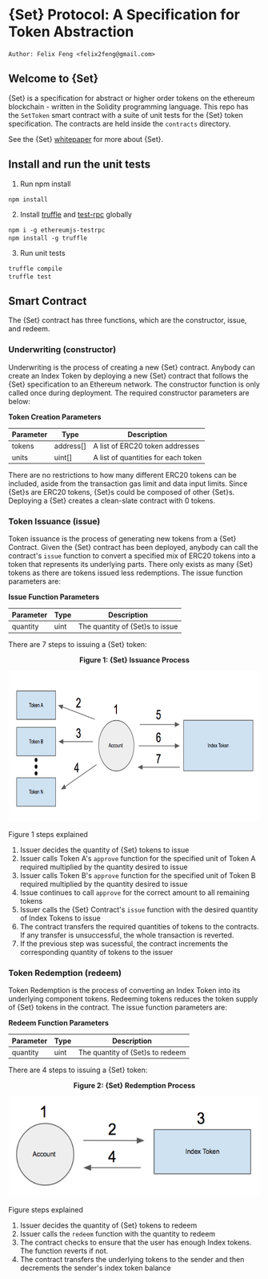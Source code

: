 # {Set} Protocol: A Specification for Token Abstraction
```
Author: Felix Feng <felix2feng@gmail.com>
```

## Welcome to {Set}
{Set} is a specification for abstract or higher order tokens on the ethereum blockchain - written in the Solidity programming language. This repo has the `SetToken` smart contract with a suite of unit tests for the {Set} token specification. The contracts are held inside the `contracts` directory.

See the {Set} [whitepaper]() for more about {Set}.


## Install and run the unit tests

1. Run npm install
```
npm install
```

2. Install [truffle](http://truffleframework.com/) and [test-rpc](https://github.com/ethereumjs/testrpc) globally
```
npm i -g ethereumjs-testrpc
npm install -g truffle
```

3. Run unit tests
```
truffle compile
truffle test
```



## Smart Contract
The {Set} contract has three functions, which are the constructor, issue, and redeem.

### Underwriting (constructor)
Underwriting is the process of creating a new {Set} contract. Anybody can create an Index Token by deploying a new {Set} contract that follows the {Set} specification to an Ethereum network. The constructor function is only called once during deployment. The required constructor parameters are below:

**Token Creation Parameters**

Parameter | Type | Description
------------ | ------------- | -------------
tokens | address[] | A list of ERC20 token addresses
units | uint[] | A list of quantities for each token

There are no restrictions to how many different ERC20 tokens can be included, aside from the transaction gas limit and data input limits. Since {Set}s are ERC20 tokens, {Set}s could be composed of other {Set}s. Deploying a {Set} creates a clean-slate contract with 0 tokens.


### Token Issuance (issue)
Token issuance is the process of generating new tokens from a {Set} Contract. Given the {Set} contract has been deployed, anybody can call the contract's `issue` function to convert a specified mix of ERC20 tokens into a token that represents its underlying parts. There only exists as many {Set} tokens as there are tokens issued less redemptions. The issue function parameters are:

**Issue Function Parameters**

Parameter | Type | Description
------------ | ------------- | -------------
quantity | uint | The quantity of {Set}s to issue

There are 7 steps to issuing a {Set} token:

<p align="center"><strong>Figure 1: {Set} Issuance Process</strong></p>
<p align="center"><img src="diagrams/SetIssuance.png" alt="Set Issuance" height="300"/></p>

Figure 1 steps explained

1. Issuer decides the quantity of {Set} tokens to issue
2. Issuer calls Token A's `approve` function for the specified unit of Token A required multiplied by the quantity desired to issue
3. Issuer calls Token B's `approve` function for the specified unit of Token B required multiplied by the quantity desired to issue
4. Issue continues to call `approve` for the correct amount to all remaining tokens
5. Issuer calls the {Set} Contract's `issue` function with the desired quantity of Index Tokens to issue
6. The contract transfers the required quantities of tokens to the contracts. If any transfer is unsuccessful, the whole transaction is reverted.
7. If the previous step was sucessful, the contract increments the corresponding quantity of tokens to the issuer


### Token Redemption (redeem)
Token Redemption is the process of converting an Index Token into its underlying component tokens. Redeeming tokens reduces the token supply of {Set} tokens in the contract. The issue function parameters are:

**Redeem Function Parameters**

Parameter | Type | Description
------------ | ------------- | -------------
quantity | uint | The quantity of {Set}s to redeem

There are 4 steps to issuing a {Set} token:

<p align="center"><strong>Figure 2: {Set} Redemption Process</strong></p>
<p align="center"><img src="diagrams/SetRedemption.png" alt="Set Redemption" height="200"/></p>

Figure steps explained
1. Issuer decides the quantity of {Set} tokens to redeem
2. Issuer calls the `redeem` function with the quantity to redeem
3. The contract checks to ensure that the user has enough Index tokens. The function reverts if not.
4. The contract transfers the underlying tokens to the sender and then decrements the sender's index token balance

